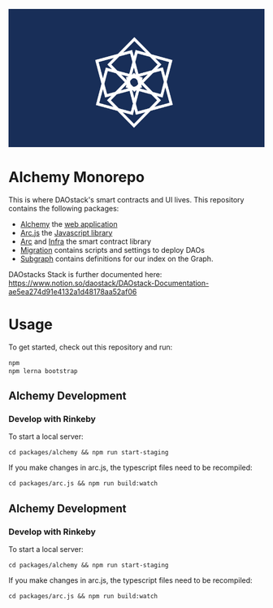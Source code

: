 ![alchemy logo](./assets/logo.png)

# Alchemy Monorepo

This is where DAOstack's smart contracts and UI lives. This repository contains the following packages:

* [Alchemy](./packages/alchemy) the [web application](https://alchemy.daostack.io/)
* [Arc.js](./packages/arc.js) the [Javascript library](https://www.npmjs.com/package/@daostack/arc)
* [Arc](./packages/arc) and [Infra](./packages/infra) the smart contract library
* [Migration](./packages/migration) contains scripts and settings to deploy DAOs
* [Subgraph](./packages/subgraph) contains definitions for our index on the Graph.
 
DAOstacks Stack is further documented here: https://www.notion.so/daostack/DAOstack-Documentation-ae5ea274d91e4132a1d48178aa52af06

# Usage

To get started, check out this repository and run:

```
npm 
npm lerna bootstrap
```

## Alchemy Development


 ### Develop with Rinkeby

 To start a local server:

 ```
 cd packages/alchemy && npm run start-staging
 ```

 If you make changes in arc.js, the typescript files need to be recompiled:

 ```
 cd packages/arc.js && npm run build:watch
 ```


## Alchemy Development


### Develop with Rinkeby

To start a local server:

```
cd packages/alchemy && npm run start-staging
```

If you make changes in arc.js, the typescript files need to be recompiled:

```
cd packages/arc.js && npm run build:watch
```
